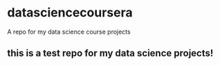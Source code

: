 datasciencecoursera
===================

A repo for my data science course projects 

## this is a test repo for my data science projects!
